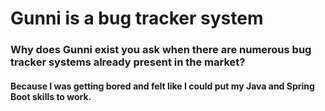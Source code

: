 # Gunni is  a bug tracker system

### Why does Gunni exist you ask when there are numerous bug tracker systems already present in the market?
#### Because I was getting bored and felt like I could put my Java and Spring Boot skills to work.
